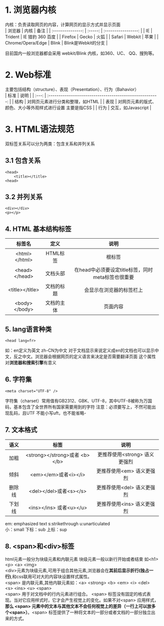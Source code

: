 # 1. 浏览器内核 
内核：负责读取网页的内容，计算网页的显示方式并显示页面  
|      浏览器       |  内核   |        备注         |
| :---------------: | :-----: | :-----------------: |
|        IE         | Trident |  IE 猎豹 360 百度   |
|      Firefox      |  Gecko  |        火狐         |
|      Safari       | Webkit  |        苹果         |
| Chrome/Opera/Edge |  Blink  | Blink是Webkit的分支 |

目前国内一般浏览器都会采用 webkit/Blink 内核，如360、UC、 QQ、搜狗等。

# 2. Web标准 
主要包括结构（structure）、表现（Presentation）、行为（Bahavior）  
| 标准  |                            说明                            |
| :---: | :--------------------------------------------------------: |
| 结构  |              对网页元素进行分类和整理，如HTML              |
| 表现  | 对网页元素的版式、颜色、大小等外观样式进行设置 主要是指CSS |
| 行为  |                     交互，如Javascript                     |

# 3. HTML语法规范
双标签关系可以分为两类：包含关系和并列关系
## 3.1 包含关系

    <head>
        <title></title>
    <head>
## 3.2 并列关系
    <div></div>
    <p></p>
## 4. HTML 基本结构标签
|      标签名       |    定义    |                       说明                        |
| :---------------: | :--------: | :-----------------------------------------------: |
|  \<html>\</html>  |  HTML标签  |                      根标签                       |
|  \<head>\</head>  |  文档头部  | 在head中必须要设定title标签，同时meta标签也很重要 |
| \<title>\</title> | 文档的标题 |             会显示在浏览器的标签栏上              |
|  \<body>\</body>  | 文档的主体 |                     页面内容                      |

## 5. lang语言种类
    <head lang=fr>
如：en定义为英文 zh-CN为中文
对于文档显示来说定义成en的文档也可以显示中文，反之中文。浏览器会根据网页的定义语言来决定是否需要翻译页面
这个属性对**浏览器和搜索引擎**有意义
## 6. 字符集
    <meta charset="UTF-8" />
字符集（charset）常用值有GB2312、GBK、UTF-8，其中UTF-8被称为万国码，基本包含了全世界所有国家需要用到的字符
注意：必须要写上，不然可能出现乱码，且UTF 不能小写uft，也不能省略-
## 7. 文本格式
|  语义  |               标签                |              说明              |
| :----: | :-------------------------------: | :----------------------------: |
|  加粗  | \<strong>\</strong>或者 \<b>\</b> | 更推荐使用\<strong> 语义更强烈 |
|  倾斜  |     \<em>\</em>或者\<i>\</i>      |   更推荐使用\<em> 语义更强烈   |
| 删除线 |    \<del>\</del>或者\<s>\</s>     |  更推荐使用\<del> 语义更强烈   |
| 下划线 |    \<ins>\</ins> 或者\<u>\</u>    |  更推荐使用\<ins> 语义更强烈   |


em: emphasized text s:strikethrough  u:unarticulated  
小：small  下标：sub  上标：sup 

## 8. \<span>和\<div>标签
html元素一般分为块级元素和内联元素 块级元素一般以新行开始或者结束 如\<h1> \<p> \<a> \<img>  
\<div>元素为块级元素,可用于组合其他元素,浏览器会在**其前后显示折行(独占一行)**,和css联用可对大的内容块设置样式属性。  
\<span> 是内联元素,其他内联元素如：\<a> \<strong> \<b> \<em> \<i> \<del> \<s> \<ins> \<u> \<span>  
\<span> 用于对文档中的行内元素进行组合。
\<span> 标签没有固定的格式表现。当对它应用样式时，它才会产生视觉上的变化。如果不对\<span> 应用样式，**那么 \<span> 元素中的文本与其他文本不会任何视觉上的差异（一行上可以放多个\<span>）**。\<span> 标签提供了一种将文本的一部分或者文档的一部分独立出来的方式。

